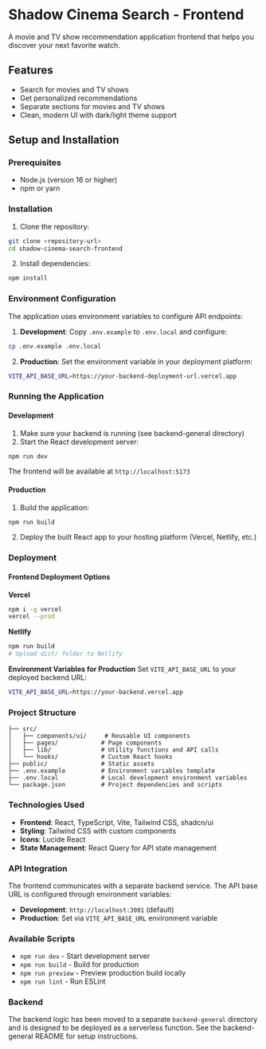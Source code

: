 # Shadow Cinema Search - Frontend

A movie and TV show recommendation application frontend that helps you discover your next favorite watch.

## Features

- Search for movies and TV shows
- Get personalized recommendations
- Separate sections for movies and TV shows
- Clean, modern UI with dark/light theme support

## Setup and Installation

### Prerequisites

- Node.js (version 16 or higher)
- npm or yarn

### Installation

1. Clone the repository:
```bash
git clone <repository-url>
cd shadow-cinema-search-frontend
```

2. Install dependencies:
```bash
npm install
```

### Environment Configuration

The application uses environment variables to configure API endpoints:

1. **Development**: Copy `.env.example` to `.env.local` and configure:
```bash
cp .env.example .env.local
```

2. **Production**: Set the environment variable in your deployment platform:
```bash
VITE_API_BASE_URL=https://your-backend-deployment-url.vercel.app
```

### Running the Application

#### Development

1. Make sure your backend is running (see backend-general directory)
2. Start the React development server:
```bash
npm run dev
```

The frontend will be available at `http://localhost:5173`

#### Production

1. Build the application:
```bash
npm run build
```

2. Deploy the built React app to your hosting platform (Vercel, Netlify, etc.)

### Deployment

#### Frontend Deployment Options

**Vercel**
```bash
npm i -g vercel
vercel --prod
```

**Netlify**
```bash
npm run build
# Upload dist/ folder to Netlify
```

**Environment Variables for Production**
Set `VITE_API_BASE_URL` to your deployed backend URL:
```bash
VITE_API_BASE_URL=https://your-backend.vercel.app
```

### Project Structure

```
├── src/
│   ├── components/ui/     # Reusable UI components
│   ├── pages/            # Page components
│   ├── lib/              # Utility functions and API calls
│   └── hooks/            # Custom React hooks
├── public/               # Static assets
├── .env.example          # Environment variables template
├── .env.local            # Local development environment variables
└── package.json          # Project dependencies and scripts
```

### Technologies Used

- **Frontend**: React, TypeScript, Vite, Tailwind CSS, shadcn/ui
- **Styling**: Tailwind CSS with custom components
- **Icons**: Lucide React
- **State Management**: React Query for API state management

### API Integration

The frontend communicates with a separate backend service. The API base URL is configured through environment variables:

- **Development**: `http://localhost:3001` (default)
- **Production**: Set via `VITE_API_BASE_URL` environment variable

### Available Scripts

- `npm run dev` - Start development server
- `npm run build` - Build for production
- `npm run preview` - Preview production build locally
- `npm run lint` - Run ESLint

### Backend

The backend logic has been moved to a separate `backend-general` directory and is designed to be deployed as a serverless function. See the backend-general README for setup instructions.